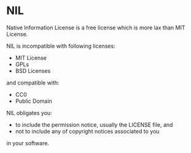 # NIL

Native Information License is a free license which is more lax than MIT License.

NIL is incompatible with following licenses:

- MIT License
- GPLs
- BSD Licenses

and compatible with:

- CC0
- Public Domain

NIL obligates you:

- to include the permission notice, usually the LICENSE file, and
- not to include any of copyright notices associated to you

in your software.

